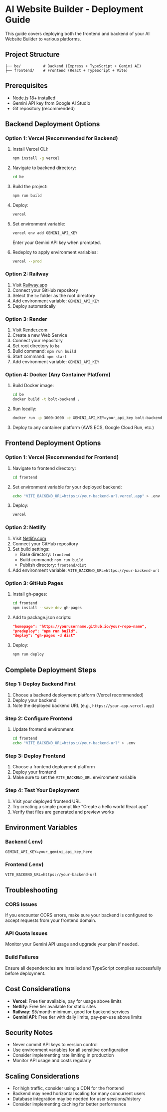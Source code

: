 # AI Website Builder - Deployment Guide

This guide covers deploying both the frontend and backend of your AI Website Builder to various platforms.

## Project Structure
```
├── be/          # Backend (Express + TypeScript + Gemini AI)
├── frontend/    # Frontend (React + TypeScript + Vite)
```

## Prerequisites
- Node.js 18+ installed
- Gemini API key from Google AI Studio
- Git repository (recommended)

## Backend Deployment Options

### Option 1: Vercel (Recommended for Backend)

1. Install Vercel CLI:
   ```bash
   npm install -g vercel
   ```

2. Navigate to backend directory:
   ```bash
   cd be
   ```

3. Build the project:
   ```bash
   npm run build
   ```

4. Deploy:
   ```bash
   vercel
   ```

5. Set environment variable:
   ```bash
   vercel env add GEMINI_API_KEY
   ```
   Enter your Gemini API key when prompted.

6. Redeploy to apply environment variables:
   ```bash
   vercel --prod
   ```

### Option 2: Railway

1. Visit [Railway.app](https://railway.app)
2. Connect your GitHub repository
3. Select the `be` folder as the root directory
4. Add environment variable: `GEMINI_API_KEY`
5. Deploy automatically

### Option 3: Render

1. Visit [Render.com](https://render.com)
2. Create a new Web Service
3. Connect your repository
4. Set root directory to `be`
5. Build command: `npm run build`
6. Start command: `npm start`
7. Add environment variable: `GEMINI_API_KEY`

### Option 4: Docker (Any Container Platform)

1. Build Docker image:
   ```bash
   cd be
   docker build -t bolt-backend .
   ```

2. Run locally:
   ```bash
   docker run -p 3000:3000 -e GEMINI_API_KEY=your_api_key bolt-backend
   ```

3. Deploy to any container platform (AWS ECS, Google Cloud Run, etc.)

## Frontend Deployment Options

### Option 1: Vercel (Recommended for Frontend)

1. Navigate to frontend directory:
   ```bash
   cd frontend
   ```

2. Set environment variable for your deployed backend:
   ```bash
   echo "VITE_BACKEND_URL=https://your-backend-url.vercel.app" > .env
   ```

3. Deploy:
   ```bash
   vercel
   ```

### Option 2: Netlify

1. Visit [Netlify.com](https://netlify.com)
2. Connect your GitHub repository
3. Set build settings:
   - Base directory: `frontend`
   - Build command: `npm run build`
   - Publish directory: `frontend/dist`
4. Add environment variable: `VITE_BACKEND_URL=https://your-backend-url`

### Option 3: GitHub Pages

1. Install gh-pages:
   ```bash
   cd frontend
   npm install --save-dev gh-pages
   ```

2. Add to package.json scripts:
   ```json
   "homepage": "https://yourusername.github.io/your-repo-name",
   "predeploy": "npm run build",
   "deploy": "gh-pages -d dist"
   ```

3. Deploy:
   ```bash
   npm run deploy
   ```

## Complete Deployment Steps

### Step 1: Deploy Backend First

1. Choose a backend deployment platform (Vercel recommended)
2. Deploy your backend
3. Note the deployed backend URL (e.g., `https://your-app.vercel.app`)

### Step 2: Configure Frontend

1. Update frontend environment:
   ```bash
   cd frontend
   echo "VITE_BACKEND_URL=https://your-backend-url" > .env
   ```

### Step 3: Deploy Frontend

1. Choose a frontend deployment platform
2. Deploy your frontend
3. Make sure to set the `VITE_BACKEND_URL` environment variable

### Step 4: Test Your Deployment

1. Visit your deployed frontend URL
2. Try creating a simple prompt like "Create a hello world React app"
3. Verify that files are generated and preview works

## Environment Variables

### Backend (.env)
```
GEMINI_API_KEY=your_gemini_api_key_here
```

### Frontend (.env)
```
VITE_BACKEND_URL=https://your-backend-url
```

## Troubleshooting

### CORS Issues
If you encounter CORS errors, make sure your backend is configured to accept requests from your frontend domain.

### API Quota Issues
Monitor your Gemini API usage and upgrade your plan if needed.

### Build Failures
Ensure all dependencies are installed and TypeScript compiles successfully before deployment.

## Cost Considerations

- **Vercel**: Free tier available, pay for usage above limits
- **Netlify**: Free tier available for static sites
- **Railway**: $5/month minimum, good for backend services
- **Gemini API**: Free tier with daily limits, pay-per-use above limits

## Security Notes

- Never commit API keys to version control
- Use environment variables for all sensitive configuration
- Consider implementing rate limiting in production
- Monitor API usage and costs regularly

## Scaling Considerations

- For high traffic, consider using a CDN for the frontend
- Backend may need horizontal scaling for many concurrent users
- Database integration may be needed for user sessions/history
- Consider implementing caching for better performance
